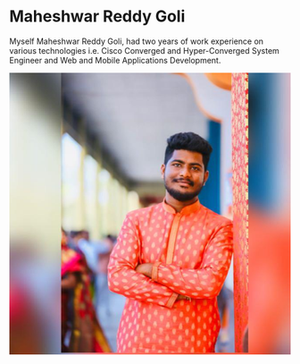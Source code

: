 # Maheshwar Reddy Goli

Myself Maheshwar Reddy Goli, had two years of work experience on various technologies i.e. Cisco Converged and Hyper-Converged System Engineer and Web and Mobile Applications Development.

![ProfilePic](./ProfilePic.jpeg)
